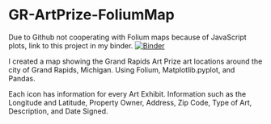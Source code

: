 # GR-ArtPrize-FoliumMap

Due to Github not cooperating with Folium maps because of JavaScript plots, link to this project in my binder.
[![Binder](https://mybinder.org/badge_logo.svg)](https://mybinder.org/v2/gh/Ambush3/GR-ArtPrize-FoliumMap/master)

I created a map showing the Grand Rapids Art Prize art locations around the city of Grand Rapids, Michigan.
Using Folium, Matplotlib.pyplot, and Pandas.

Each icon has information for every Art Exhibit. 
Information such as the Longitude and Latitude, Property Owner, Address, Zip Code, Type of Art, Description, and Date Signed. 
